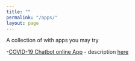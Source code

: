 ```yaml
---
title: ""
permalink: "/apps/"
layout: page
---
```


A collection of with apps you may try 

-[COVID-19 Chatbot online App](https://ncov-bot-app.herokuapp.com/) - description [here](https://bilha-analytics.github.io/Retrieval-based-Chatbot/)